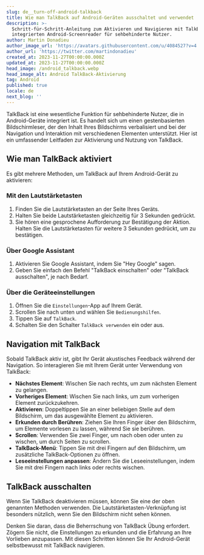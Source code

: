 ```yaml
---
slug: de__turn-off-android-talkback
title: Wie man TalkBack auf Android-Geräten ausschaltet und verwendet
description: >-
  Schritt-für-Schritt-Anleitung zum Aktivieren und Navigieren mit TalkBack, dem
  integrierten Android-Screenreader für sehbehinderte Nutzer.
author: Martin Donadieu
author_image_url: 'https://avatars.githubusercontent.com/u/4084527?v=4'
author_url: 'https://twitter.com/martindonadieu'
created_at: 2023-11-27T00:00:00.000Z
updated_at: 2023-11-27T00:00:00.000Z
head_image: /android_talkback.webp
head_image_alt: Android TalkBack-Aktivierung
tag: Android
published: true
locale: de
next_blog: ''
---
```


TalkBack ist eine wesentliche Funktion für sehbehinderte Nutzer, die in Android-Geräte integriert ist. Es handelt sich um einen gestenbasierten Bildschirmleser, der den Inhalt Ihres Bildschirms verbalisiert und bei der Navigation und Interaktion mit verschiedenen Elementen unterstützt. Hier ist ein umfassender Leitfaden zur Aktivierung und Nutzung von TalkBack.

## Wie man TalkBack aktiviert

Es gibt mehrere Methoden, um TalkBack auf Ihrem Android-Gerät zu aktivieren:

### Mit den Lautstärketasten

1. Finden Sie die Lautstärketasten an der Seite Ihres Geräts.
2. Halten Sie beide Lautstärketasten gleichzeitig für 3 Sekunden gedrückt.
3. Sie hören eine gesprochene Aufforderung zur Bestätigung der Aktion. Halten Sie die Lautstärketasten für weitere 3 Sekunden gedrückt, um zu bestätigen.

### Über Google Assistant

1. Aktivieren Sie Google Assistant, indem Sie "Hey Google" sagen.
2. Geben Sie einfach den Befehl "TalkBack einschalten" oder "TalkBack ausschalten", je nach Bedarf.

### Über die Geräteeinstellungen

1. Öffnen Sie die `Einstellungen`-App auf Ihrem Gerät.
2. Scrollen Sie nach unten und wählen Sie `Bedienungshilfen`.
3. Tippen Sie auf `TalkBack`.
4. Schalten Sie den Schalter `TalkBack verwenden` ein oder aus.

## Navigation mit TalkBack

Sobald TalkBack aktiv ist, gibt Ihr Gerät akustisches Feedback während der Navigation. So interagieren Sie mit Ihrem Gerät unter Verwendung von TalkBack:

- **Nächstes Element**: Wischen Sie nach rechts, um zum nächsten Element zu gelangen.
- **Vorheriges Element**: Wischen Sie nach links, um zum vorherigen Element zurückzukehren.
- **Aktivieren**: Doppeltippen Sie an einer beliebigen Stelle auf dem Bildschirm, um das ausgewählte Element zu aktivieren.
- **Erkunden durch Berühren**: Ziehen Sie Ihren Finger über den Bildschirm, um Elemente vorlesen zu lassen, während Sie sie berühren.
- **Scrollen**: Verwenden Sie zwei Finger, um nach oben oder unten zu wischen, um durch Seiten zu scrollen.
- **TalkBack-Menü**: Tippen Sie mit drei Fingern auf den Bildschirm, um zusätzliche TalkBack-Optionen zu öffnen.
- **Leseeinstellungen anpassen**: Ändern Sie die Leseeinstellungen, indem Sie mit drei Fingern nach links oder rechts wischen.

## TalkBack ausschalten

Wenn Sie TalkBack deaktivieren müssen, können Sie eine der oben genannten Methoden verwenden. Die Lautstärketasten-Verknüpfung ist besonders nützlich, wenn Sie den Bildschirm nicht sehen können.

Denken Sie daran, dass die Beherrschung von TalkBack Übung erfordert. Zögern Sie nicht, die Einstellungen zu erkunden und die Erfahrung an Ihre Vorlieben anzupassen. Mit diesen Schritten können Sie Ihr Android-Gerät selbstbewusst mit TalkBack navigieren.